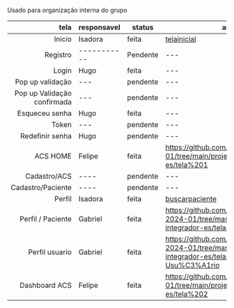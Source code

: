 Usado para organização interna do grupo

| tela | responsavel |status|acesso|
|-----:|-----------|----------|---|
|Inicio|Isadora| feita|[telainicial](https://github.com/isadora-yasmim/projeto-integrado-es/tree/f11f4e9285fe66c742d8d2fc60cbbba2669f677b/telainicial)|
|Registro|-----------|Pendente|---|
|Login| Hugo |feita|---|
|Pop up validação|---|pendente|---|
|Pop up Validação confirmada|---|pendente|---|
|Esqueceu senha | Hugo |feita|---|
|Token |---|pendente|---|
|Redefinir senha| Hugo|pendente|---|
|ACS HOME|Felipe|feita|https://github.com/Coto-nete/ip-2024-01/tree/main/projeto-integrado-es/tela%201|
|Cadastro/ACS |----|pendente|---|
|Cadastro/Paciente|----|pendente|---|
|Perfil|Isadora|feita|[buscarpaciente](https://github.com/isadora-yasmim/projeto-integrado-es/tree/f11f4e9285fe66c742d8d2fc60cbbba2669f677b/buscapacientes)|
|Perfil / Paciente| Gabriel |feita|https://github.com/GGabrielRodrigues/ip-2024-01/tree/master/projeto-integrador-es/telasproj/Perfil-Pacientes|
|Perfil usuario| Gabriel |feita|https://github.com/GGabrielRodrigues/ip-2024-01/tree/master/projeto-integrador-es/telasproj/Perfil-Usu%C3%A1rio|
|Dashboard ACS|Felipe|feita|https://github.com/Coto-nete/ip-2024-01/tree/main/projeto-integrado-es/tela%202|
 
